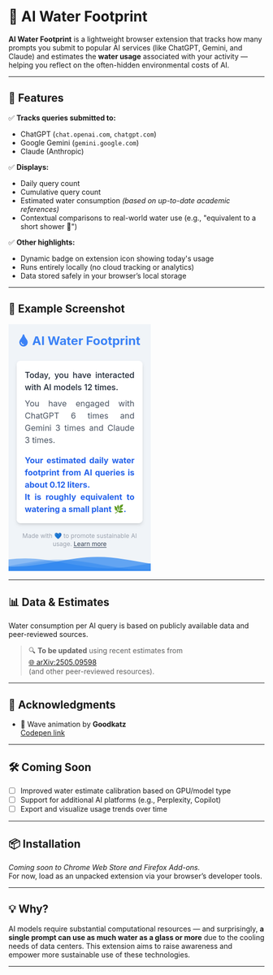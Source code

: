 # 🌊 AI Water Footprint

**AI Water Footprint** is a lightweight browser extension that tracks how many prompts you submit to popular AI services (like ChatGPT, Gemini, and Claude) and estimates the **water usage** associated with your activity — helping you reflect on the often-hidden environmental costs of AI.

---

## 🚀 Features

✅ **Tracks queries submitted to:**
- ChatGPT (`chat.openai.com`, `chatgpt.com`)
- Google Gemini (`gemini.google.com`)
- Claude (Anthropic)

✅ **Displays:**
- Daily query count  
- Cumulative query count  
- Estimated water consumption *(based on up-to-date academic references)*  
- Contextual comparisons to real-world water use (e.g., "equivalent to a short shower 🚿")

✅ **Other highlights:**
- Dynamic badge on extension icon showing today's usage
- Runs entirely locally (no cloud tracking or analytics)
- Data stored safely in your browser’s local storage

---

## 📸 Example Screenshot

<img title="Screenshot" alt="Example of the plugin in use" src="/screen.png">

---

## 📊 Data & Estimates

Water consumption per AI query is based on publicly available data and peer-reviewed sources.

> 🔍 **To be updated** using recent estimates from  
> [🌐 arXiv:2505.09598](https://arxiv.org/abs/2505.09598)  
> (and other peer-reviewed resources).

---

## 🙏 Acknowledgments

- 🌊 Wave animation by **Goodkatz**  
  [Codepen link](https://codepen.io/goodkatz)

---

## 🛠️ Coming Soon
- [ ] Improved water estimate calibration based on GPU/model type  
- [ ] Support for additional AI platforms (e.g., Perplexity, Copilot)  
- [ ] Export and visualize usage trends over time  

---

## 📦 Installation

*Coming soon to Chrome Web Store and Firefox Add-ons.*  
For now, load as an unpacked extension via your browser’s developer tools.

---

## 💡 Why?

AI models require substantial computational resources — and surprisingly, **a single prompt can use as much water as a glass or more** due to the cooling needs of data centers. This extension aims to raise awareness and empower more sustainable use of these technologies.

---

